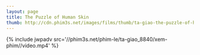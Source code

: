 ```yaml
---
layout: page
title: The Puzzle of Human Skin
thumb: http://cdn.phim3s.net/images/films/thumb/ta-giao-the-puzzle-of-human-skin-2015.jpg
---
```

{% include jwpadv src='//phim3s.net/phim-le/ta-giao_8840/xem-phim//video.mp4' %}